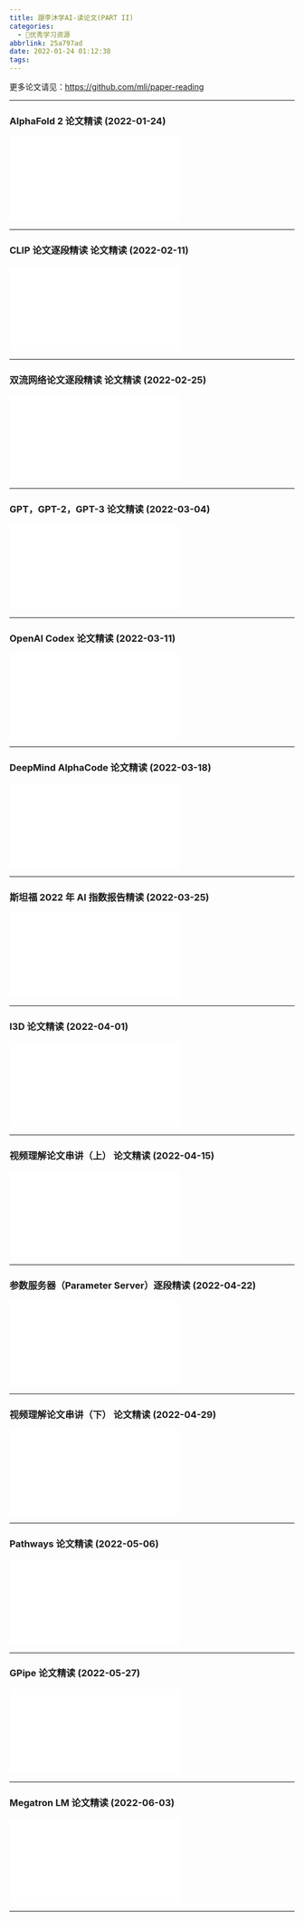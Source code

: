 ```yaml
---
title: 跟李沐学AI-读论文(PART II)
categories:
  - 🌙优秀学习资源
abbrlink: 25a797ad
date: 2022-01-24 01:12:38
tags:
---
```


更多论文请见：<https://github.com/mli/paper-reading>

***

### AlphaFold 2 论文精读 (2022-01-24)

<iframe src="//player.bilibili.com/player.html?aid=338444233&bvid=BV1oR4y1K7Xr&cid=491148105&page=1" scrolling="no" border="0" frameborder="no" framespacing="0" allowfullscreen="true"> </iframe>

<!--more-->

***

### CLIP 论文逐段精读 论文精读 (2022-02-11)

<iframe src="//player.bilibili.com/player.html?aid=851425715&bvid=BV1SL4y1s7LQ&cid=505919491&page=1" scrolling="no" border="0" frameborder="no" framespacing="0" allowfullscreen="true"> </iframe>

***

### 双流网络论文逐段精读 论文精读 (2022-02-25)

<iframe src="//player.bilibili.com/player.html?aid=594369770&bvid=BV1mq4y1x7RU&cid=516275778&page=1" scrolling="no" border="0" frameborder="no" framespacing="0" allowfullscreen="true"> </iframe>

***

### GPT，GPT-2，GPT-3 论文精读 (2022-03-04)

<iframe src="//player.bilibili.com/player.html?aid=296939123&bvid=BV1AF411b7xQ&cid=541096351&page=1" scrolling="no" border="0" frameborder="no" framespacing="0" allowfullscreen="true"> </iframe>

***

### OpenAI Codex 论文精读 (2022-03-11)

<iframe src="//player.bilibili.com/player.html?aid=254746540&bvid=BV1iY41137Zi&cid=546522058&page=1" scrolling="no" border="0" frameborder="no" framespacing="0" allowfullscreen="true"> </iframe>

***

### DeepMind AlphaCode 论文精读 (2022-03-18)

<iframe src="//player.bilibili.com/player.html?aid=637249942&bvid=BV1ab4y1s7rc&cid=546529944&page=1" scrolling="no" border="0" frameborder="no" framespacing="0" allowfullscreen="true"> </iframe>

***

### 斯坦福 2022 年 AI 指数报告精读 (2022-03-25)

<iframe src="//player.bilibili.com/player.html?aid=980013168&bvid=BV1s44y1N7eu&cid=558085961&page=1" scrolling="no" border="0" frameborder="no" framespacing="0" allowfullscreen="true"> </iframe>

***

### I3D 论文精读 (2022-04-01)

<iframe src="//player.bilibili.com/player.html?aid=640164439&bvid=BV1tY4y1p7hq&cid=563217576&page=1" scrolling="no" border="0" frameborder="no" framespacing="0" allowfullscreen="true"> </iframe>

***

### 视频理解论文串讲（上） 论文精读 (2022-04-15)

<iframe src="//player.bilibili.com/player.html?aid=853205150&bvid=BV1fL4y157yA&cid=576076417&page=1" scrolling="no" border="0" frameborder="no" framespacing="0" allowfullscreen="true"> </iframe>

***

### 参数服务器（Parameter Server）逐段精读 (2022-04-22)

<iframe src="//player.bilibili.com/player.html?aid=895626974&bvid=BV1YA4y197G8&cid=577032881&page=1" scrolling="no" border="0" frameborder="no" framespacing="0" allowfullscreen="true"> </iframe>

***

### 视频理解论文串讲（下） 论文精读 (2022-04-29)

<iframe src="//player.bilibili.com/player.html?aid=256025019&bvid=BV11Y411P7ep&cid=586721445&page=1" scrolling="no" border="0" frameborder="no" framespacing="0" allowfullscreen="true"> </iframe>

***

### Pathways 论文精读 (2022-05-06)

<iframe src="//player.bilibili.com/player.html?aid=596075214&bvid=BV1xB4y1m7Xi&cid=586722632&page=1" scrolling="no" border="0" frameborder="no" framespacing="0" allowfullscreen="true"> </iframe>

***

### GPipe 论文精读 (2022-05-27)

<iframe src="//player.bilibili.com/player.html?aid=811793814&bvid=BV1v34y1E7zu&cid=728450825&page=1" scrolling="no" border="0" frameborder="no" framespacing="0" allowfullscreen="true"> </iframe>

***


### Megatron LM 论文精读 (2022-06-03)

<iframe src="//player.bilibili.com/player.html?aid=596898805&bvid=BV1nB4y1R7Yz&cid=728958780&page=1" scrolling="no" border="0" frameborder="no" framespacing="0" allowfullscreen="true"> </iframe>

***
